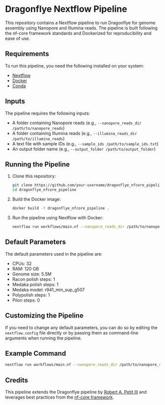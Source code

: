 # Dragonflye Nextflow Pipeline

This repository contains a Nextflow pipeline to run Dragonflye for genome assembly using Nanopore and Illumina reads. The pipeline is built following the nf-core framework standards and Dockerized for reproducibility and ease of use.

## Requirements

To run this pipeline, you need the following installed on your system:
- [Nextflow](https://www.nextflow.io/)
- [Docker](https://www.docker.com/)
- [Conda](https://docs.conda.io/en/latest/)

## Inputs

The pipeline requires the following inputs:
- A folder containing Nanopore reads (e.g., `--nanopore_reads_dir /path/to/nanopore_reads`)
- A folder containing Illumina reads (e.g., `--illumina_reads_dir /path/to/illumina_reads`)
- A text file with sample IDs (e.g., `--sample_ids /path/to/sample_ids.txt`)
- An output folder name (e.g., `--output_folder /path/to/output_folder`)

## Running the Pipeline

1. Clone this repository:
    ```bash
    git clone https://github.com/your-username/dragonflye_nfcore_pipeline.git
    cd dragonflye_nfcore_pipeline
    ```

2. Build the Docker image:
    ```bash
    docker build -t dragonflye_nfcore_pipeline .
    ```

3. Run the pipeline using Nextflow with Docker:
    ```bash
    nextflow run workflows/main.nf --nanopore_reads_dir /path/to/nanopore_reads --illumina_reads_dir /path/to/illumina_reads --sample_ids /path/to/sample_ids.txt --output_folder /path/to/output_folder -profile docker
    ```

## Default Parameters

The default parameters used in the pipeline are:
- CPUs: 32
- RAM: 120 GB
- Genome size: 5.5M
- Racon polish steps: 1
- Medaka polish steps: 1
- Medaka model: r941_min_sup_g507
- Polypolish steps: 1
- Pilon steps: 0

## Customizing the Pipeline

If you need to change any default parameters, you can do so by editing the `nextflow.config` file directly or by passing them as command-line arguments when running the pipeline.

## Example Command

```bash
nextflow run workflows/main.nf --nanopore_reads_dir /path/to/nanopore_reads --illumina_reads_dir /path/to/illumina_reads --sample_ids /path/to/sample_ids.txt --output_folder /path/to/output_folder --cpus 16 --ram 64 --gsize '6M' -profile docker
```

## Credits 
This pipeline extends the Dragonflye pipeline by [Robert A. Petit III](https://github.com/rpetit3/dragonflye/) and leverages best practices from the [nf-core framework](https://nf-co.re/).
